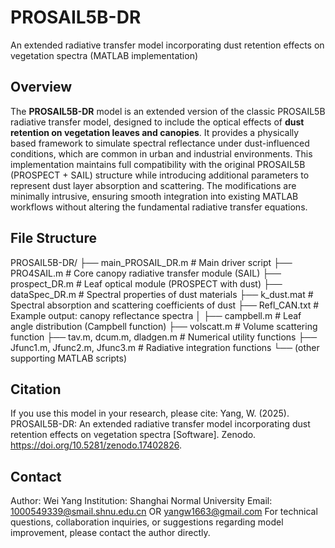 # PROSAIL5B-DR
An extended radiative transfer model incorporating dust retention effects on vegetation spectra (MATLAB implementation)

## Overview
The **PROSAIL5B-DR** model is an extended version of the classic PROSAIL5B radiative transfer model, designed to include the optical effects of **dust retention on vegetation leaves and canopies**. It provides a physically based framework to simulate spectral reflectance under dust-influenced conditions, which are common in urban and industrial environments.
This implementation maintains full compatibility with the original PROSAIL5B (PROSPECT + SAIL) structure while introducing additional parameters to represent dust layer absorption and scattering. The modifications are minimally intrusive, ensuring smooth integration into existing MATLAB workflows without altering the fundamental radiative transfer equations.

## File Structure
PROSAIL5B-DR/
├── main_PROSAIL_DR.m # Main driver script
├── PRO4SAIL.m # Core canopy radiative transfer module (SAIL)
├── prospect_DR.m # Leaf optical module (PROSPECT with dust)
├── dataSpec_DR.m # Spectral properties of dust materials
├── k_dust.mat # Spectral absorption and scattering coefficients of dust
├── Refl_CAN.txt # Example output: canopy reflectance spectra
│
├── campbell.m # Leaf angle distribution (Campbell function)
├── volscatt.m # Volume scattering function
├── tav.m, dcum.m, dladgen.m # Numerical utility functions
├── Jfunc1.m, Jfunc2.m, Jfunc3.m # Radiative integration functions
└── (other supporting MATLAB scripts)

## Citation
If you use this model in your research, please cite:
Yang, W. (2025). PROSAIL5B-DR: An extended radiative transfer model incorporating dust retention effects on vegetation spectra [Software]. Zenodo. https://doi.org/10.5281/zenodo.17402826.

## Contact
Author: Wei Yang
Institution: Shanghai Normal University
Email: 1000549339@smail.shnu.edu.cn OR yangw1663@gmail.com
For technical questions, collaboration inquiries, or suggestions regarding model improvement, please contact the author directly.

